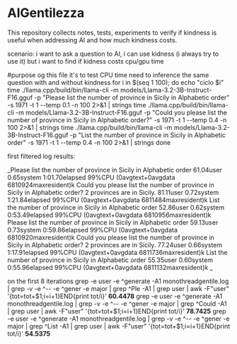 # AIGentilezza
This repository collects notes, tests, experiments to verify if kindness is useful when addressing AI and how much kindness costs.


scenario:
   i want to ask a question to AI, i can use kidness (i always try to use it) but i want to find if kidness costs cpu/gpu time

   

#purpose og this file it's to test CPU time need to inference  the same question with and without kindness
for i in $(seq 1 100); do
        echo "ciclo $i"
        time ./llama.cpp/build/bin/llama-cli -m models/Llama-3.2-3B-Instruct-F16.gguf  -p "Please list the number of province in Sicily in Alphabetic order" -s 1971 -t 1  --temp 0.1 -n 100  2>&1  |  strings
        time ./llama.cpp/build/bin/llama-cli -m models/Llama-3.2-3B-Instruct-F16.gguf  -p "Could you please list the number of province in Sicily in Alphabetic order?" -s 1971 -t 1 --temp 0.4  -n 100  2>&1    | strings
        time ./llama.cpp/build/bin/llama-cli -m models/Llama-3.2-3B-Instruct-F16.gguf  -p "List the number of province in Sicily in Alphabetic order" -s 1971 -t 1 --temp 0.4 -n 100  2>&1 |  strings
done


first filtered log results:

_Please list the number of province in Sicily in Alphabetic order
61.04user 0.65system 1:01.70elapsed 99%CPU (0avgtext+0avgdata 6810924maxresident)k
Could you please list the number of province in Sicily in Alphabetic order? 2 provinces are in Sicily.
81.11user 0.72system 1:21.84elapsed 99%CPU (0avgtext+0avgdata 6811484maxresident)k
List the number of province in Sicily in Alphabetic order
52.86user 0.62system 0:53.49elapsed 99%CPU (0avgtext+0avgdata 6810956maxresident)k
Please list the number of province in Sicily in Alphabetic order
59.13user 0.73system 0:59.86elapsed 99%CPU (0avgtext+0avgdata 6810920maxresident)k
Could you please list the number of province in Sicily in Alphabetic order? 2 provinces are in Sicily.
77.24user 0.66system 1:17.91elapsed 99%CPU (0avgtext+0avgdata 6811736maxresident)k
List the number of province in Sicily in Alphabetic order
55.35user 0.60system 0:55.96elapsed 99%CPU (0avgtext+0avgdata 6811132maxresident)k
_

on the first 8 iterations 
 grep -e user -e ^generate -A1 monothreadgentile.log  | grep -v -e ^-- -e ^gener -e major  | grep ^Ple -A1 | grep user | awk -F"user" '{tot=tot+$1;i=i+1}END{print tot/i}'
**60.4478**
 grep -e user -e ^generate -A1 monothreadgentile.log  | grep -v -e ^-- -e ^gener -e major  | grep ^Could -A1 | grep user | awk -F"user" '{tot=tot+$1;i=i+1}END{print tot/i}'
**78.7425**
 grep -e user -e ^generate -A1 monothreadgentile.log  | grep -v -e ^-- -e ^gener -e major  | grep ^List -A1 | grep user | awk -F"user" '{tot=tot+$1;i=i+1}END{print tot/i}'
**54.5375**

 
